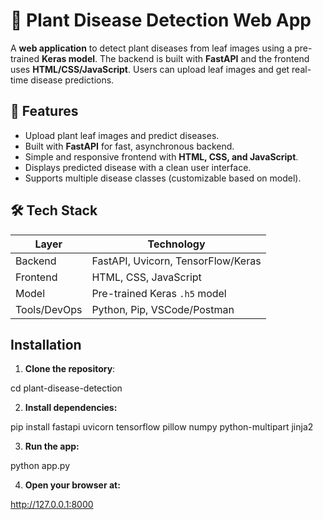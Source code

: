 # 🌱 Plant Disease Detection Web App

A **web application** to detect plant diseases from leaf images using a pre-trained **Keras model**. The backend is built with **FastAPI** and the frontend uses **HTML/CSS/JavaScript**. Users can upload leaf images and get real-time disease predictions.


## 🚀 Features

- Upload plant leaf images and predict diseases.
- Built with **FastAPI** for fast, asynchronous backend.
- Simple and responsive frontend with **HTML, CSS, and JavaScript**.
- Displays predicted disease with a clean user interface.
- Supports multiple disease classes (customizable based on model).


## 🛠 Tech Stack

| Layer         | Technology |
|---------------|------------|
| Backend       | FastAPI, Uvicorn, TensorFlow/Keras |
| Frontend      | HTML, CSS, JavaScript |
| Model         | Pre-trained Keras `.h5` model |
| Tools/DevOps  | Python, Pip, VSCode/Postman |


## Installation

1. **Clone the repository**:


cd plant-disease-detection

2.  **Install dependencies:**

pip install fastapi uvicorn tensorflow pillow numpy python-multipart jinja2

3.  **Run the app:**

python app.py

4.  **Open your browser at:**

http://127.0.0.1:8000

